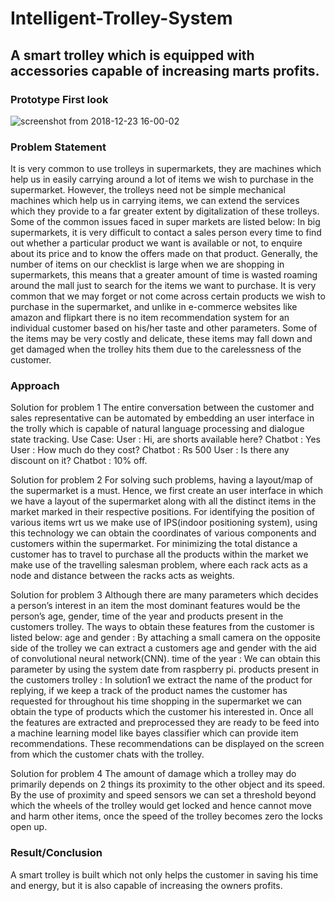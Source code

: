 # Intelligent-Trolley-System
## A smart trolley which is equipped with accessories capable of increasing marts profits.

### Prototype First look

![screenshot from 2018-12-23 16-00-02](https://user-images.githubusercontent.com/21198781/50382737-398abf00-06cc-11e9-8a3e-de29fbf1c02d.png)

### Problem Statement
It is very common to use trolleys in supermarkets, they are machines which help us in easily carrying around a lot of items we wish to purchase in the supermarket. However, the trolleys need not be simple mechanical machines which help us in carrying items, we can extend the services which they provide to a far greater extent by digitalization of these trolleys. 
Some of the common issues faced in super markets are listed below:
In big supermarkets, it is very difficult to contact a sales person every time to find out whether a particular product we want is available or not, to enquire about its price and to know the offers made on that product.
Generally, the number of items on our checklist is large when we are shopping in supermarkets, this means that a greater amount of time is wasted roaming around the mall just to search for the items we want to purchase.
It is very common that we may forget or not come across certain products we wish to purchase in the supermarket, and unlike in e-commerce websites like amazon and flipkart there is no item recommendation system for an individual customer based on his/her taste and other parameters.
Some of the items may be very costly and delicate, these items may fall down and get damaged when the trolley hits them due to the carelessness of the customer.

### Approach
   Solution for problem 1
        The entire conversation between the customer and sales representative can be automated by embedding an user interface in the trolly which is capable of natural language processing and dialogue state tracking.
        Use Case:
        User : Hi, are shorts available here?
        Chatbot : Yes
        User : How much do they cost?
        Chatbot : Rs 500
        User : Is there any discount on it?
        Chatbot : 10% off.

   Solution for problem 2
        For solving such problems, having a layout/map of the supermarket is a must. Hence, we first create an user interface in which we have a layout of the supermarket along with all the distinct items in the market marked in their respective positions.
For identifying the position of various items wrt us we make use of IPS(indoor positioning system), using this technology we can obtain the coordinates of various components and customers within the supermarket.
        For minimizing the total distance a customer has to travel to purchase all the products within the market we make use of the travelling salesman problem, where each rack acts as a node and distance between the racks acts as weights. 

        
   Solution for problem 3
        Although there are many parameters which decides a person’s interest in an item the most dominant features would be the person’s age, gender, time of the year and products present in the customers trolley. The ways to obtain these features from the customer is listed below:
age and gender : By attaching a small camera on the opposite side of the trolley we can extract a customers age and gender with the aid of convolutional neural network(CNN).
 time of the year : We can obtain this parameter by using the system date from raspberry pi.
products present in the customers trolley : In solution1 we extract the name of the product for replying, if we keep a track of the product names the customer has requested for throughout his time shopping in the supermarket we can obtain the type of products which the customer his interested in.
Once all the features are extracted and preprocessed they are ready to be feed into a machine learning model like bayes classifier which can provide item recommendations. These recommendations can be displayed on the screen from which the customer chats with the trolley.

    



Solution for problem 4
    The amount of damage which a trolley may do primarily depends on 2 things its proximity to the other object and its speed. By the use of proximity and speed sensors we can set a threshold beyond which the wheels of the trolley would get locked and hence cannot move and harm other items, once the speed of the trolley becomes zero the locks open up.

### Result/Conclusion
   A smart trolley is built which not only helps the customer in saving his time and energy, but it is also capable of increasing the owners profits.

